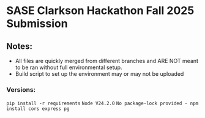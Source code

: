 # SASE Clarkson Hackathon Fall 2025 Submission

## Notes:
- All files are quickly merged from different branches and ARE NOT meant to be ran without full environmental setup.
- Build script to set up the environment may or may not be uploaded

### Versions:
```pip install -r requirements```
```Node V24.2.0```
```No package-lock provided - npm install cors express pg```
